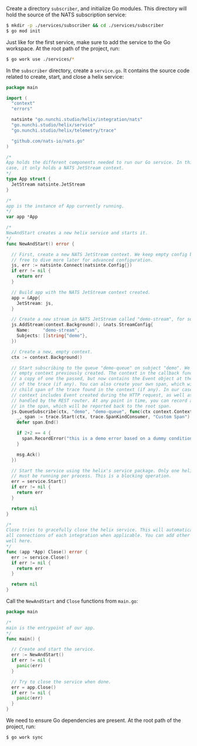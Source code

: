 Create a directory `subscriber`, and initialize Go modules. This directory will
hold the source of the NATS subscription service:
```sh
$ mkdir -p ./services/subscriber && cd ./services/subscriber
$ go mod init
```

Just like for the first service, make sure to add the service to the Go workspace.
At the root path of the project, run:
```sh
$ go work use ./services/*
```

In the `subscriber` directory, create a `service.go`. It contains the source code
related to create, start, and close a helix service:
```go
package main

import (
  "context"
  "errors"

  natsinte "go.nunchi.studio/helix/integration/nats"
  "go.nunchi.studio/helix/service"
  "go.nunchi.studio/helix/telemetry/trace"

  "github.com/nats-io/nats.go"
)

/*
App holds the different components needed to run our Go service. In this
case, it only holds a NATS JetStream context.
*/
type App struct {
  JetStream natsinte.JetStream
}

/*
app is the instance of App currently running.
*/
var app *App

/*
NewAndStart creates a new helix service and starts it.
*/
func NewAndStart() error {

  // First, create a new NATS JetStream context. We keep empty config but feel
  // free to dive more later for advanced configuration.
  js, err := natsinte.Connect(natsinte.Config{})
  if err != nil {
    return err
  }

  // Build app with the NATS JetStream context created.
  app = &App{
    JetStream: js,
  }

  // Create a new stream in NATS JetStream called "demo-stream", for subject "demo".
  js.AddStream(context.Background(), &nats.StreamConfig{
    Name:     "demo-stream",
    Subjects: []string{"demo"},
  })

  // Create a new, empty context.
  ctx := context.Background()

  // Start subscribing to the queue "demo-queue" on subject "demo". We pass the
  // empty context previously created. The context in the callback function is
  // a copy of one the passed, but now contains the Event object at the origin
  // of the trace (if any). You can also create your own span, which will be a
  // child span of the trace found in the context (if any). In our case, the
  // context includes Event created during the HTTP request, as well as the trace
  // handled by the REST router. At any point in time, you can record an error
  // in the span, which will be reported back to the root span.
  js.QueueSubscribe(ctx, "demo", "demo-queue", func(ctx context.Context, msg *nats.Msg) {
    _, span := trace.Start(ctx, trace.SpanKindConsumer, "Custom Span")
    defer span.End()

    if 2+2 == 4 {
      span.RecordError("this is a demo error based on a dummy condition", errors.New("any error"))
    }

    msg.Ack()
  })

  // Start the service using the helix's service package. Only one helix service
  // must be running per process. This is a blocking operation.
  err = service.Start()
  if err != nil {
    return err
  }

  return nil
}

/*
Close tries to gracefully close the helix service. This will automatically close
all connections of each integration when applicable. You can add other logic as
well here.
*/
func (app *App) Close() error {
  err := service.Close()
  if err != nil {
    return err
  }

  return nil
}
```

Call the `NewAndStart` and `Close` functions from `main.go`:
```go
package main

/*
main is the entrypoint of our app.
*/
func main() {

  // Create and start the service.
  err := NewAndStart()
  if err != nil {
    panic(err)
  }

  // Try to close the service when done.
  err = app.Close()
  if err != nil {
    panic(err)
  }
}
```

We need to ensure Go dependencies are present. At the root path of the project,
run:
```sh
$ go work sync
```
